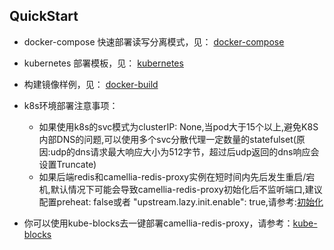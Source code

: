 
## QuickStart

* docker-compose 快速部署读写分离模式，见： [docker-compose](docker-compose/docker-compose-rw-separate.yaml)
* kubernetes 部署模板，见： [kubernetes](kubernetes/camellia-deployment.yaml)
* 构建镜像样例，见： [docker-build](docker/Dockerfile-jdk21)
* k8s环境部署注意事项：
    - 如果使用k8s的svc模式为clusterIP: None,当pod大于15个以上,避免K8S内部DNS的问题,可以使用多个svc分散代理一定数量的statefulset(原因:udp的dns请求最大响应大小为512字节，超过后udp返回的dns响应会设置Truncate)
    - 如果后端redis和camellia-redis-proxy实例在短时间内先后发生重启/宕机,默认情况下可能会导致camellia-redis-proxy初始化后不监听端口,建议配置preheat: false或者 "upstream.lazy.init.enable": true,请参考:[初始化](../other/init.md)

* 你可以使用kube-blocks去一键部署camellia-redis-proxy，请参考：[kube-blocks](https://www.kubeblocks.io/docs/preview/api_docs/overview/supported-addons)